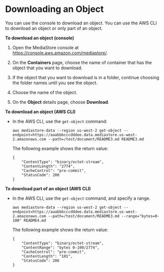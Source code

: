 # Downloading an Object<a name="objects-download"></a>

You can use the console to download an object\. You can use the AWS CLI to download an object or only part of an object\.

**To download an object \(console\)**

1. Open the MediaStore console at [https://console\.aws\.amazon\.com/mediastore/](https://console.aws.amazon.com/mediastore/)\.

1. On the **Containers** page, choose the name of container that has the object that you want to download\.

1. If the object that you want to download is in a folder, continue choosing the folder names until you see the object\.

1. Choose the name of the object\.

1. On the **Object** details page, choose **Download**\.

**To download an object \(AWS CLI\)**
+ In the AWS CLI, use the `get-object` command:

  ```
  aws mediastore-data --region us-west-2 get-object --endpoint=https://aaabbbcccdddee.data.mediastore.us-west-2.amazonaws.com --path=/test/document/README3.md README3.md
  ```

  The following example shows the return value:

  ```
  {
      "ContentType": "binary/octet-stream",
      "ContentLength": "2774",
      "CacheControl": "pre-commit",
      "StatusCode": 200
  }
  ```

**To download part of an object \(AWS CLI\)**
+ In the AWS CLI, use the `get-object` command, and specify a range\.

  ```
  aws mediastore-data --region us-west-2 get-object --endpoint=https://aaabbbcccdddee.data.mediastore.us-west-2.amazonaws.com --path=/test/document/README3.md --range="bytes=0-100" README4.md
  ```

  The following example shows the return value:

  ```
  {
      "ContentType": "binary/octet-stream",
      "ContentRange": "bytes 0-100/2774",
      "CacheControl": "pre-commit",
      "ContentLength": "101",
      "StatusCode": 206
  }
  ```